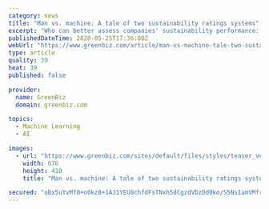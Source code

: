 ```yaml
---
category: news
title: "Man vs. machine: A tale of two sustainability ratings systems"
excerpt: "Who can better assess companies' sustainability performance: artificial intelligence or really smart analysts? The race is on."
publishedDateTime: 2020-05-25T17:36:00Z
webUrl: "https://www.greenbiz.com/article/man-vs-machine-tale-two-sustainability-ratings-systems"
type: article
quality: 39
heat: 39
published: false

provider:
  name: GreenBiz
  domain: greenbiz.com

topics:
  - Machine Learning
  - AI

images:
  - url: "https://www.greenbiz.com/sites/default/files/styles/teaser_vertical/public/images/articles/featured/benjamin-mask.jpg?itok=Svf5Xn5F"
    width: 676
    height: 410
    title: "Man vs. machine: A tale of two sustainability ratings systems"

secured: "oBx5uYvMf0+o0kz8+1AJ1YEU8chfdFsTNxh5dCgzdVDzDd0ko/S5NsIamVMfrNJUh8IGBaWMP8cSs0thlhM67xmQ48tSp5sceZrLSSMwjU+6VXVzG5vWEXarrH7EeZn1avx+TI/j2ygVFsyb2HILc7QF8PL96WHbOB3tV2oNH9fW5xXj/TeI8P5WjmZ2KLZTbglGKGk6K0ebio6hngCdEi+bsK0Bd7zYXTbVSQQm7AvSOHvY20phzAbJxvGTstotNA6a5QNJtwKVHuuzjfTHjxY1ovS0SDASRDVDtXXxmmxadkCqD0HMWbtR9vQFaeMY;Nq8mjOHNZaKe7LcPSP7jvg=="
---
```


